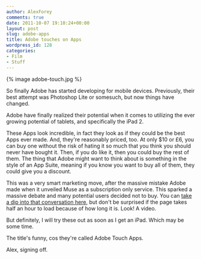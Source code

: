 ```yaml
---
author: AlexForey
comments: true
date: 2011-10-07 19:10:24+00:00
layout: post
slug: adobe-apps
title: Adobe touches on Apps
wordpress_id: 128
categories:
- Film
- Stuff
---
```


{% image adobe-touch.jpg %}

So finally Adobe has started developing for mobile devices. Previously, their best attempt was Photoshop Lite or somesuch, but now things have changed.

Adobe have finally realized their potential when it comes to utilizing the ever growing potential of tablets, and specifically the iPad 2.

These Apps look incredible, in fact they look as if they could be the best Apps ever made. And, they're reasonably priced, too. At only $10 or £6, you can buy one without the risk of hating it so much that you think you should never have bought it. Then, if you do like it, then you could buy the rest of them. The thing that Adobe might want to think about is something in the style of an App Suite, meaning if you know you want to buy all of them, they could give you a discount.

This was a very smart marketing move, after the massive mistake Adobe made when it unveiled Muse as a subscription only service. This sparked a massive debate and many potential users decided not to buy. You can [take a dip into that conversation here](http://support.muse.adobe.com/muse/topics/why_is_muse_sold_by_subscription_only), but don't be surprised if the page takes half an hour to load because of how long it is. Look! A video.



But definitely, I will try these out as soon as I get an iPad. Which may be some time.

The title's funny, cos they're called Adobe Touch Apps.

Alex, signing off.
